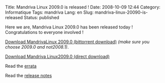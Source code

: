 Title: Mandriva Linux 2009.0 is released !
Date: 2008-10-09 12:44
Category: Informatique
Tags: mandriva
Lang: en
Slug: mandriva-linux-20090-is-released
Status: published

Here we are, Mandriva Linux 2009.0 has been released today ! Congratulations to
everyone involved !

[Download MandrivaLinux 2009.0 (bittorrent
download)](http://torrent.mandriva.com/public/media) *(make sure you choose
2009.0 and not2008.1)*.

[Download Mandriva Linux2009.0 (direct download)](http://www.mandriva.com/)

Read the [errata](http://wiki.mandriva.com/en/2009.0_Errata)

Read the [release notes](http://wiki.mandriva.com/en/2009.0_Notes)

